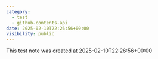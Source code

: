 ```yaml
---
category:
  - test
  - github-contents-api
date: 2025-02-10T22:26:56+00:00
visibility: public
---
```


This test note was created at 2025-02-10T22:26:56+00:00